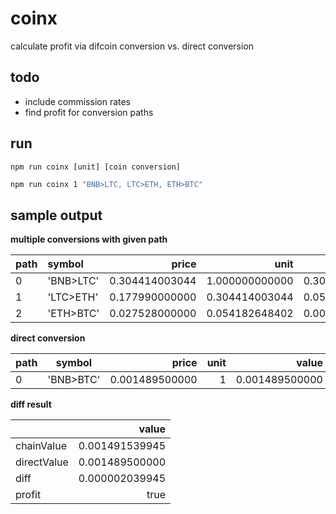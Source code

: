 # coinx
calculate profit via difcoin conversion vs. direct conversion

## todo
- include commission rates
- find profit for conversion paths

## run
```
npm run coinx [unit] [coin conversion]
```

```bash
npm run coinx 1 "BNB>LTC, LTC>ETH, ETH>BTC"
```

## sample output


**multiple conversions with given path**

| path  |  symbol   | price                 |      unit             |     value             |
| ----- | :-------- | --------------------: | --------------------: | --------------------: | 
| 0     | 'BNB>LTC' | 0.304414003044        | 1.000000000000        | 0.304414003044        |
| 1     | 'LTC>ETH' | 0.177990000000        | 0.304414003044        | 0.054182648402        |
| 2     | 'ETH>BTC' | 0.027528000000        | 0.054182648402        | 0.001491539945        |


**direct conversion**

| path  |  symbol   | price                 |      unit             |     value             |
| ----- | --------- | --------------------: | --------------------: | --------------------: | 
| 0     | 'BNB>BTC' | 0.001489500000        |  1                    | 0.001489500000        |


**diff result**

|             |     value        |
| ----------- | ---------------: | 
| chainValue  | 0.001491539945   |
| directValue | 0.001489500000   |
|    diff     | 0.000002039945   |
|   profit    | true             |